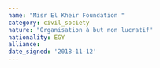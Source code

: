 ```yaml
---
name: "Misr El Kheir Foundation "
category: civil_society
nature: "Organisation à but non lucratif"
nationality: EGY
alliance: 
date_signed: '2018-11-12'
---
```

    
